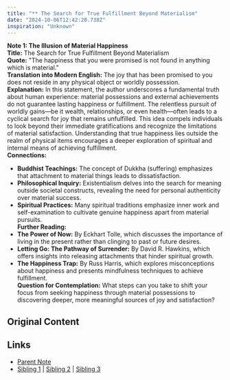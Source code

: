 ```yaml
---
title: "** The Search for True Fulfillment Beyond Materialism"
date: "2024-10-06T12:42:20.738Z"
inspiration: "Unknown"
---
```


  
**Note 1: The Illusion of Material Happiness**  
**Title:** The Search for True Fulfillment Beyond Materialism  
**Quote:** "The happiness that you were promised is not found in anything which is material."  
**Translation into Modern English:** The joy that has been promised to you does not reside in any physical object or worldly possession.  
**Explanation:** In this statement, the author underscores a fundamental truth about human experience: material possessions and external achievements do not guarantee lasting happiness or fulfillment. The relentless pursuit of worldly gains—be it wealth, relationships, or even health—often leads to a cyclical search for joy that remains unfulfilled. This idea compels individuals to look beyond their immediate gratifications and recognize the limitations of material satisfaction. Understanding that true happiness lies outside the realm of physical items encourages a deeper exploration of spiritual and internal means of achieving fulfillment.  
**Connections:**  
- **Buddhist Teachings:** The concept of Dukkha (suffering) emphasizes that attachment to material things leads to dissatisfaction.  
- **Philosophical Inquiry:** Existentialism delves into the search for meaning outside societal constructs, revealing the need for personal authenticity over material success.  
- **Spiritual Practices:** Many spiritual traditions emphasize inner work and self-examination to cultivate genuine happiness apart from material pursuits.  
**Further Reading:**  
- **The Power of Now:** By Eckhart Tolle, which discusses the importance of living in the present rather than clinging to past or future desires.  
- **Letting Go: The Pathway of Surrender:** By David R. Hawkins, which offers insights into releasing attachments that hinder spiritual growth.  
- **The Happiness Trap:** By Russ Harris, which explores misconceptions about happiness and presents mindfulness techniques to achieve fulfillment.  
**Question for Contemplation:** What steps can you take to shift your focus from seeking happiness through material possessions to discovering deeper, more meaningful sources of joy and satisfaction?  


## Original Content



## Links

- [Parent Note](/parent-note.md)
- [Sibling 1](/zettel1.md) | [Sibling 2](/zettel2.md) | [Sibling 3](/zettel3.md)
